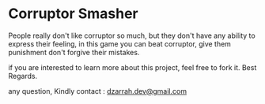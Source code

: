 # Corruptor Smasher
People really don't like corruptor so much, but they don't have any ability to express their feeling, in this game you can beat corruptor, give them punishment don't forgive their mistakes.

if you are interested to learn more about this project, feel free to fork it. Best Regards.

any question, Kindly contact : dzarrah.dev@gmail.com
